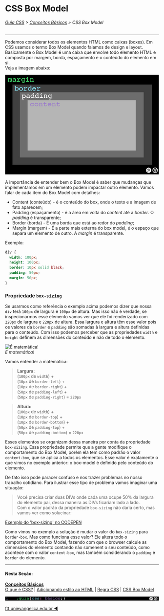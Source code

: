 # CSS Box Model

###### [Guia CSS](../README.md) > [Conceitos Básicos](./conceitos-basicos.md) > CSS Box Model

---

Podemos considerar todos os elementos HTML como caixas (boxes). Em CSS usamos o termo Box Model quando falamos de design e layout. Basicamente o Box Model é uma caixa que envolve todo elemento HTML e composta por margem, borda, espaçamento e o conteúdo do elemento em si.  
Veja a imagem abaixo:

![CSS Box Model](../assets/guiacss-box-model.jpg)

<!-- Imagem do box model -->

A importância de entender bem o Box Model é saber que mudanças que implementamos em um elemento podem impactar outro elemento. Vamos falar de cada item do Box Model com detalhes:

- Content (conteúdo) - é o conteúdo do box, onde o texto e a imagem de fato aparecem;
- Padding (espaçamento) - é a área em volta do _content_ até a _border_. O _padding_ é transparente;
- Border (borda) - É uma borda que está ao redor do _padding_;
- Margin (margem) - É a parte mais externa do box model, é o espaço que separa um elemento de outro. A _margin_ é transparente.

Exemplo:

```css
div {
  width: 100px;
  height: 100px;
  border: 10px solid black;
  padding: 50px;
  margin: 50px;
}
```

### Propriedade `box-sizing`

Se usarmos como referência o exemplo acima podemos dizer que nossa `div` terá `100px` de largura e `100px` de altura. Mas isso não é verdade, se inspecionarmos esse elemento vamos ver que ele foi renderizado com `220px` de largura e `220px` de altura. Essa largura e altura têm esse valor pois os valores da `border` e `padding` são somadas à largura e altura definidas para o conteúdo. Com isso podemos perceber que as propriedades `width` e `height` definem as dimensões do conteúdo e não de todo o elemento.

![É matemática!](https://media.giphy.com/media/c7PcKQlOqZ8Ws/giphy.gif)  
_É matemática!_

Vamos entender a matemática:

> **Largura:**  
> (`100px` de `width`) +  
> (`10px` de `border-left`) +  
> (`10px` de `border-right`) +  
> (`50px` de `padding-left`) +  
> (`50px` de `padding-right`) = `220px`

> **Altura:**  
> (`100px` de `width`) +  
> (`10px` de `border-top`) +  
> (`10px` de `border-bottom`) +  
> (`50px` de `padding-top`) +  
> (`50px` de `padding-bottom`) = `220px`

Esses elementos se organizam dessa maneira por conta da propriedade `box-sizing`. Essa propriedade permite que a gente modifique o comportamento do Box Model, porém ela tem como padrão o valor `content-box`, que se aplica a todos os elementos. Esse valor é exatamente o que vimos no exemplo anterior: o box-model é definido pelo conteúdo do elemento.

De fato isso pode paracer confuso e nos trazer problemas no nosso trabalho cotidiano. Para ilustrar esse tipo de problema vamos imaginar uma situação:

> Você precisa criar duas DIVs onde cada uma ocupe 50% da largura do elemento pai, dessa maneira as DIVs ficariam lado a lado.  
> Com o valor padrão da propriedade `box-sizing` não daria certo, mas vamos ver como solucinar:

[Exemplo do 'box-sizing' no CODEPEN](https://codepen.io/theleoad/pen/JVPYVv/right?editors=1100)

Como vimos no exemplo a solução é mudar o valor do `box-sizing` para `border-box`. Mas como funciona esse valor? Ele altera todo o comportamento do Box Model, fazendo com que o browser calcule as dimensões do elemento contando não somenent o seu conteúdo, como acontece com o valor `content-box`, mas também considerando o `padding` e `border` do elemento.

---

#### Nesta Seção:

[**Conceitos Básicos**](./conceitos-basicos.md)  
[O que é CSS?](./o-que-e-css.md) | [Adicionando estilo ao HTML](./adicionando-estilo-ao-html.md) | [Regra CSS](./regra-css.md) | [CSS Box Model](./css-box-model.md)

<img src="../assets/guia-css-linha-horizontal.jpg">

[ftt.unievangelica.edu.br :arrow_backward:](http://ftt.unievangelica.edu.br)
